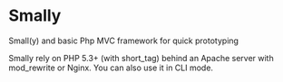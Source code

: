 Smally
======

Small(y) and basic Php MVC framework for quick prototyping

Smally rely on PHP 5.3+ (with short_tag) behind an Apache server with mod_rewrite or Nginx. You can also use it in CLI mode.